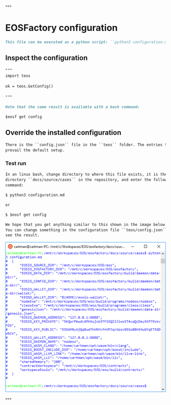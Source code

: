"""
# EOSFactory configuration

```md
This file can be executed as a python script: ``python3 configuration.md``.
```

## Inspect the configuration

```md
"""
import teos

ok = teos.GetConfig()

"""
```
```md
Note that the same result is available with a bash command:
```
```md
$eosf get config
```


## Override the installed configuration

```md
There is the ``config.json`` file in the ``teos`` folder. The entries there 
prevail the default setup.
```
### Test run

```md
In an linux bash, change directory to where this file exists, it is the 
directory ``docs/source/cases`` in the repository, and enter the following 
command:
```
```md
$ python3 configuration.md
```
```md
or
```
```md
$ $eosf get config
```
```md
We hope that you get anything similar to this shown in the image below.
You can change something in the configuration file ``teos/config.json``, and
see the result.
```
<img src="configuration.png" 
    onerror="this.src='../../../source/cases/configuration.png'"   
    alt="configuration" width="640px"/>
    
"""